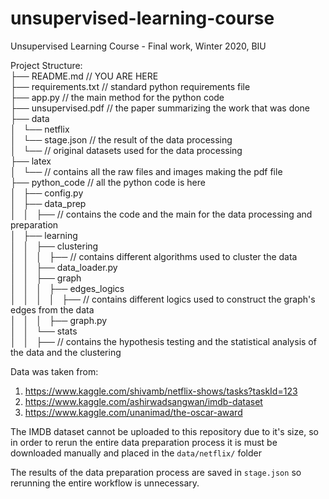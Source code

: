 # unsupervised-learning-course
Unsupervised Learning Course - Final work, Winter 2020, BIU

Project Structure: <br>
├── README.md // YOU ARE HERE <br>
├── requirements.txt // standard python requirements file <br>
├── app.py // the main method for the python code <br>
├── unsupervised.pdf // the paper summarizing the work that was done <br>
├── data <br>
│   └── netflix <br>
│       └── stage.json // the result of the data processing <br>
│       └── // original datasets used for the data processing <br>
├── latex <br>
│   └── // contains all the raw files and images making the pdf file <br>
├── python_code // all the python code is here <br>
│   ├── config.py <br>
│   ├── data_prep <br>
│   │   ├── // contains the code and the main for the data processing and preparation <br>
│   ├── learning <br>
│   │   ├── clustering <br>
│   │   │   ├── // contains different algorithms used to cluster the data <br>
│   │   ├── data_loader.py <br>
│   │   ├── graph <br>
│   │   │   ├── edges_logics <br>
│   │   │   │   ├── // contains different logics used to construct the graph's edges from the data <br>
│   │   │   ├── graph.py <br>
│   │   └── stats <br>
│   │       ├── // contains the hypothesis testing and the statistical analysis of the data and the clustering <br>


Data was taken from:
1. https://www.kaggle.com/shivamb/netflix-shows/tasks?taskId=123
2. https://www.kaggle.com/ashirwadsangwan/imdb-dataset
3. https://www.kaggle.com/unanimad/the-oscar-award

The IMDB dataset cannot be uploaded to this repository due to it's size,
so in order to rerun the entire data preparation process it is must be downloaded manually
and placed in the `data/netflix/` folder

The results of the data preparation process are saved in `stage.json` so rerunning the entire workflow is unnecessary.